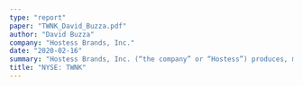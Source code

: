 ```yaml
---
type: "report"
paper: "TWNK_David_Buzza.pdf"
author: "David Buzza"
company: "Hostess Brands, Inc."
date: "2020-02-16"
summary: "Hostess Brands, Inc. (“the company” or “Hostess”) produces, markets and distributes Sweet Baked Goods (SBG) throughout North America. The company is well known for its beloved products which date back to the early 1900s. "
title: "NYSE: TWNK"
---
```

